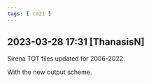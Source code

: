 ```yaml
---
tags: [ cm21 ]
---
```

## 2023-03-28 17:31 [ThanasisN]

Sirena TOT files updated for 2006-2022.

With the new output scheme.

